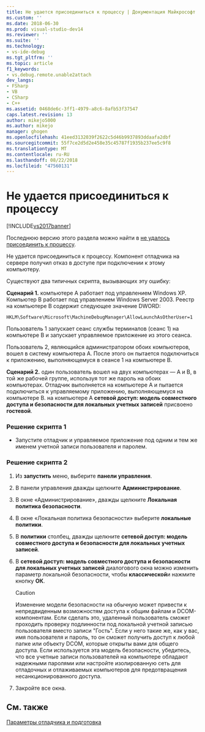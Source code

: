 ```yaml
---
title: Не удается присоединиться к процессу | Документация Майкрософт
ms.custom: ''
ms.date: 2018-06-30
ms.prod: visual-studio-dev14
ms.reviewer: ''
ms.suite: ''
ms.technology:
- vs-ide-debug
ms.tgt_pltfrm: ''
ms.topic: article
f1_keywords:
- vs.debug.remote.unable2attach
dev_langs:
- FSharp
- VB
- CSharp
- C++
ms.assetid: 0468de6c-3ff1-4979-a8c6-8afb53f37547
caps.latest.revision: 13
author: mikejo5000
ms.author: mikejo
manager: ghogen
ms.openlocfilehash: 41eed3132039f2622c5d46b9937893ddaafa2dbf
ms.sourcegitcommit: 55f7ce2d5d2e458e35c45787f1935b237ee5c9f8
ms.translationtype: MT
ms.contentlocale: ru-RU
ms.lasthandoff: 08/22/2018
ms.locfileid: "47560131"
---
```

# <a name="unable-to-attach-to-the-process"></a>Не удается присоединиться к процессу
[!INCLUDE[vs2017banner](../includes/vs2017banner.md)]

Последнюю версию этого раздела можно найти в [не удалось присоединить к процессу](https://docs.microsoft.com/visualstudio/debugger/unable-to-attach-to-the-process).  
  
Не удается присоединиться к процессу. Компонент отладчика на сервере получил отказ в доступе при подключении к этому компьютеру.  
  
 Существуют два типичных скрипта, вызывающих эту ошибку:  
  
 **Сценарий 1.** компьютере A работает под управлением Windows XP. Компьютер B работает под управлением Windows Server 2003. Реестр на компьютере B содержит следующее значение DWORD:  
  
 `HKLM\Software\Microsoft\MachineDebugManager\AllowLaunchAsOtherUser=1`  
  
 Пользователь 1 запускает сеанс службы терминалов (сеанс 1) на компьютере B и запускает управляемое приложение из этого сеанса.  
  
 Пользователь 2, являющийся администратором обоих компьютеров, вошел в систему компьютера A. После этого он пытается подключиться к приложению, выполняющемуся в сеансе 1 на компьютере B.  
  
 **Сценарий 2.** один пользователь вошел на двух компьютерах — A и B, в той же рабочей группе, используя тот же пароль на обоих компьютерах. Отладчик выполняется на компьютере A и пытается подключиться к управляемому приложению, выполняющемуся на компьютере B. на компьютере A **сетевой доступ: модель совместного доступа и безопасности для локальных учетных записей** присвоено **гостевой**.  
  
### <a name="to-solve-scenario-1"></a>Решение скрипта 1  
  
-   Запустите отладчик и управляемое приложение под одним и тем же именем учетной записи пользователя и паролем.  
  
### <a name="to-solve-scenario-2"></a>Решение скрипта 2  
  
1.  Из **запустить** меню, выберите **панели управления**.  
  
2.  В панели управления дважды щелкните **Администрирование**.  
  
3.  В окне «Администрирование», дважды щелкните **Локальная политика безопасности**.  
  
4.  В окне «Локальная политика безопасности» выберите **локальные политики**.  
  
5.  В **политики** столбец, дважды щелкните **сетевой доступ: модель совместного доступа и безопасности для локальных учетных записей**.  
  
6.  В **сетевой доступ: модель совместного доступа и безопасности для локальных учетных записей** диалогового окна можно изменить параметр локальной безопасности, чтобы **классической**и нажмите кнопку **ОК**.  
  
    > [!CAUTION]
    >  Изменение модели безопасности на обычную может привести к непредвиденным возможностям доступа к общим файлам и DCOM-компонентам. Если сделать это, удаленный пользователь сможет проходить проверку подлинности под локальной учетной записью пользователя вместо записи "Гость". Если у него такие же, как у вас, имя пользователя и пароль, то он сможет получить доступ к любой папке или объекту DCOM, которые открыты вами для общего доступа. Если используется эта модель безопасности, убедитесь, что все учетные записи пользователей на компьютере обладают надежными паролями или настройте изолированную сеть для отладочных и отлаживаемых компьютеров для предотвращения несанкционированного доступа.  
  
7.  Закройте все окна.  
  
## <a name="see-also"></a>См. также  
 [Параметры отладчика и подготовка](../debugger/debugger-settings-and-preparation.md)



